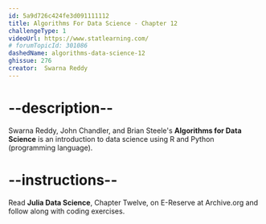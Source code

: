 ```yaml
---
id: 5a9d726c424fe3d091111112
title: Algorithms For Data Science - Chapter 12
challengeType: 1
videoUrl: https://www.statlearning.com/
# forumTopicId: 301086
dashedName: algorithms-data-science-12
ghissue: 276
creator:  Swarna Reddy
---
```


# --description--

Swarna Reddy, John Chandler, and Brian Steele's __Algorithms for Data Science__ is an introduction to data science using R and Python (programming language).

# --instructions--

Read __Julia Data Science__, Chapter Twelve, on E-Reserve at Archive.org and follow along with coding exercises. 